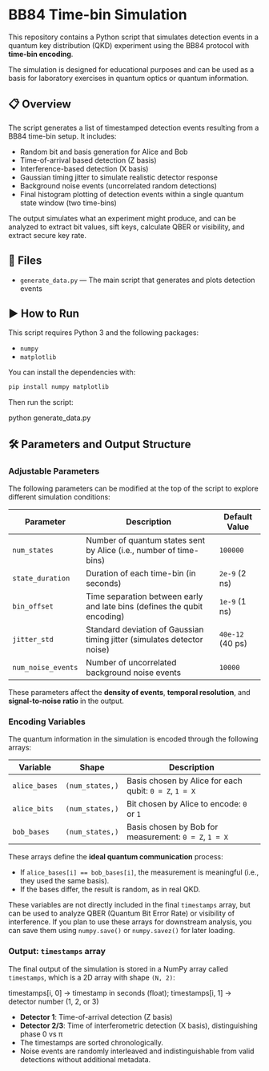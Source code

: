 # BB84 Time-bin Simulation

This repository contains a Python script that simulates detection events in a quantum key distribution (QKD) experiment using the BB84 protocol with **time-bin encoding**.

The simulation is designed for educational purposes and can be used as a basis for laboratory exercises in quantum optics or quantum information.

## 📋 Overview

The script generates a list of timestamped detection events resulting from a BB84 time-bin setup. It includes:

- Random bit and basis generation for Alice and Bob
- Time-of-arrival based detection (Z basis)
- Interference-based detection (X basis)
- Gaussian timing jitter to simulate realistic detector response
- Background noise events (uncorrelated random detections)
- Final histogram plotting of detection events within a single quantum state window (two time-bins)

The output simulates what an experiment might produce, and can be analyzed to extract bit values, sift keys, calculate QBER or visibility, and extract secure key rate.

## 📂 Files

- `generate_data.py` — The main script that generates and plots detection events

## ▶️ How to Run

This script requires Python 3 and the following packages:
- `numpy`
- `matplotlib`

You can install the dependencies with:

```bash
pip install numpy matplotlib
```

Then run the script:

python generate_data.py

## 🛠️ Parameters and Output Structure

### Adjustable Parameters

The following parameters can be modified at the top of the script to explore different simulation conditions:

| Parameter        | Description                                                                 | Default Value   |
|------------------|-----------------------------------------------------------------------------|-----------------|
| `num_states`      | Number of quantum states sent by Alice (i.e., number of time-bins)         | `100000`        |
| `state_duration`  | Duration of each time-bin (in seconds)                                     | `2e-9` (2 ns)   |
| `bin_offset`      | Time separation between early and late bins (defines the qubit encoding)   | `1e-9` (1 ns)   |
| `jitter_std`      | Standard deviation of Gaussian timing jitter (simulates detector noise)    | `40e-12` (40 ps)|
| `num_noise_events`| Number of uncorrelated background noise events                             | `10000`         |

These parameters affect the **density of events**, **temporal resolution**, and **signal-to-noise ratio** in the output.

### Encoding Variables

The quantum information in the simulation is encoded through the following arrays:

| Variable         | Shape           | Description                                                              |
|------------------|-----------------|--------------------------------------------------------------------------|
| `alice_bases`    | `(num_states,)` | Basis chosen by Alice for each qubit: `0 = Z`, `1 = X`                   |
| `alice_bits`     | `(num_states,)` | Bit chosen by Alice to encode: `0` or `1`                                |
| `bob_bases`      | `(num_states,)` | Basis chosen by Bob for measurement: `0 = Z`, `1 = X`                    |

These arrays define the **ideal quantum communication** process:

- If `alice_bases[i] == bob_bases[i]`, the measurement is meaningful (i.e., they used the same basis).
- If the bases differ, the result is random, as in real QKD.

These variables are not directly included in the final `timestamps` array, but can be used to analyze QBER (Quantum Bit Error Rate) or visibility of interference.
If you plan to use these arrays for downstream analysis, you can save them using `numpy.save()` or `numpy.savez()` for later loading.


### Output: `timestamps` array

The final output of the simulation is stored in a NumPy array called `timestamps`, which is a 2D array with shape `(N, 2)`:

timestamps[i, 0] → timestamp in seconds (float); timestamps[i, 1] → detector number (1, 2, or 3)


- **Detector 1**: Time-of-arrival detection (Z basis)
- **Detector 2/3**: Time of interferometric detection (X basis), distinguishing phase 0 vs π 
- The timestamps are sorted chronologically.
- Noise events are randomly interleaved and indistinguishable from valid detections without additional metadata.
